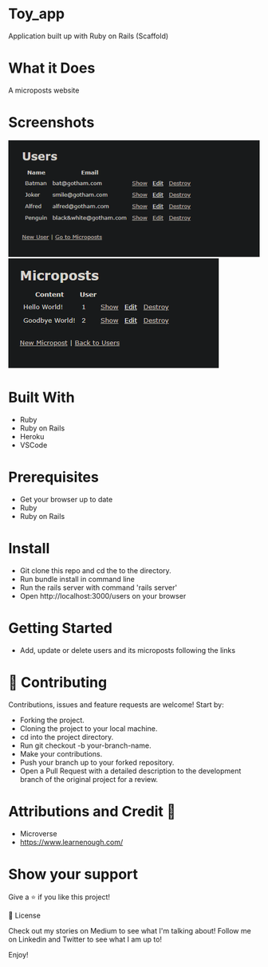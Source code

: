 # Toy_app
Application built up with Ruby on Rails (Scaffold)

# What it Does
A microposts website
# Screenshots
![screenshot](/app/assets/images/screenshot1.png) 
![screenshot](/app/assets/images/screenshot2.png)

# Built With
- Ruby
- Ruby on Rails
- Heroku
- VSCode

# Prerequisites
- Get your browser up to date
- Ruby
- Ruby on Rails

# Install
- Git clone this repo and cd the to the  directory.
- Run bundle install in command line
- Run the rails server with command 'rails server'
- Open http://localhost:3000/users on your browser

# Getting Started
- Add, update or delete users and its microposts following the links

# 🤝 Contributing
Contributions, issues and feature requests are welcome! Start by:

- Forking the project.
- Cloning the project to your local machine.
- cd into the project directory.
- Run git checkout -b your-branch-name.
- Make your contributions.
- Push your branch up to your forked repository.
- Open a Pull Request with a detailed description to the development branch of the original project for a review.

# Attributions and Credit 🚀
- Microverse
- https://www.learnenough.com/

# Show your support
Give a ⭐️ if you like this project!

📝 License

Check out my stories on Medium to see what I'm talking about! Follow me on Linkedin and Twitter to see what I am up to!

Enjoy!

